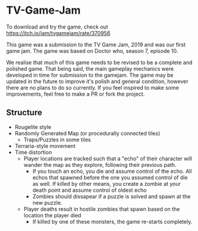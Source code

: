 # TV-Game-Jam

To download and try the game, check out https://itch.io/jam/tvgamejam/rate/370956

This game was a submission to the TV Game Jam, 2019 and was our first game jam.
The game was based on Doctor who, season 7, episode 10.

We realise that much of this game needs to be revised to be a complete and polished game. 
That being said, the main gameplay mechanics were developed in time for submission to the gamejam.
The game may be updated in the future to improve it's polish and general condition, however there are no plans to do so currently.
If you feel inspired to make some improvements, feel free to make a PR or fork the project.

## Structure

- Rougelite style
- Randomly Generated Map (or procedurally connected tiles)
  - Traps/Puzzles in some tiles
- Terraria-style movement
- Time distortion
  - Player locations are tracked such that a "echo" of their character will wander the map as they explore, following their previous path.
    - If you touch an echo, you die and assume control of the echo.  All echos that spawned before the one you assumed control of die as well. If killed by other means, you create a zombie at your death point and assume control of oldest echo
    - Zombies should dissapear if a puzzle is solved and spawn at the new puzzle.
  - Player deaths result in hostile zombies that spawn based on the location the player died
    - If killed by one of these monsters, the game re-starts completely.
